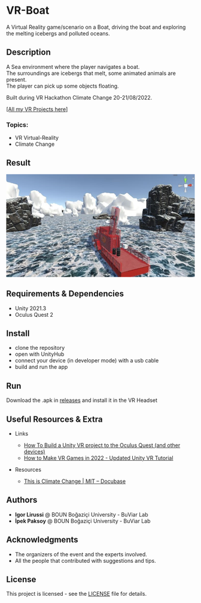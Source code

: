 # VR-Boat
A Virtual Reality game/scenario on a Boat, driving the boat and exploring the melting icebergs and polluted oceans. 
## Description 
A Sea environment where the player navigates a boat. </br>
The surroundings are icebergs that melt, some animated animals are present. </br>
The player can pick up some objects floating. 

Built during VR Hackathon Climate Change 20-21/08/2022.

[[All my VR Projects here]](https://github.com/igor-lirussi?tab=repositories&q=virtual-reality)

### Topics:
- VR Virtual-Reality 
- Climate Change

## Result
![Result](./img/result.jpg)

## Requirements & Dependencies
- Unity 2021.3
- Oculus Quest 2

## Install 
*   clone the repository
*   open with UnityHub
*   connect your device (in developer mode) with a usb cable
*   build and run the app

## Run
Download the .apk in [releases](https://github.com/igor-lirussi/VR-Boat/releases) and install it in the VR Headset

## Useful Resources & Extra
- Links
  - [How To Build a Unity VR project to the Oculus Quest (and other devices) ](https://www.youtube.com/watch?v=pNYY1JsS7tY)
  - [How to Make VR Games in 2022 - Updated Unity VR Tutorial](https://www.youtube.com/watch?v=yxMzAw2Sg5w&t=0s)

- Resources
  - [This is Climate Change | MIT – Docubase ](https://docubase.mit.edu/project/this-is-climate-change/)

## Authors
* **Igor Lirussi** @ BOUN Boğaziçi University - BuViar Lab
* **İpek Paksoy** @ BOUN Boğaziçi University - BuViar Lab

## Acknowledgments
*   The organizers of the event and the experts involved.
*   All the people that contributed with suggestions and tips.

## License
This project is licensed - see the [LICENSE](LICENSE) file for details.
